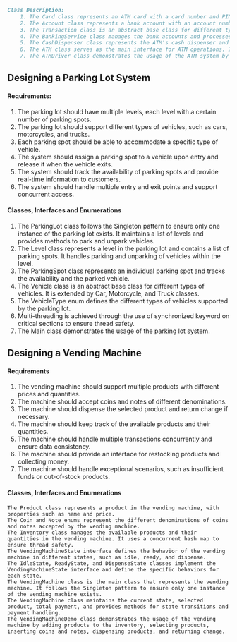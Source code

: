 ```md
Class Description:
    1. The Card class represents an ATM card with a card number and PIN.
    2. The Account class represents a bank account with an account number and balance. It provides methods to debit and credit the account balance.
    3. The Transaction class is an abstract base class for different types of transactions, such as withdrawal and deposit. It is extended by WithdrawalTransaction and DepositTransaction classes.
    4. The BankingService class manages the bank accounts and processes transactions. It uses a thread-safe ConcurrentHashMap to store and retrieve account information.
    5. The CashDispenser class represents the ATM's cash dispenser and handles the dispensing of cash. It uses synchronization to ensure thread safety when dispensing cash.
    6. The ATM class serves as the main interface for ATM operations. It interacts with the BankingService and CashDispenser to perform user authentication, balance inquiry, cash withdrawal, and cash deposit.
    7. The ATMDriver class demonstrates the usage of the ATM system by creating sample accounts and performing ATM operations.
```


## Designing a Parking Lot System
#### Requirements:
1. The parking lot should have multiple levels, each level with a certain number of parking spots.
2. The parking lot should support different types of vehicles, such as cars, motorcycles, and trucks.
3. Each parking spot should be able to accommodate a specific type of vehicle.
4. The system should assign a parking spot to a vehicle upon entry and release it when the vehicle exits.
5. The system should track the availability of parking spots and provide real-time information to customers.
6. The system should handle multiple entry and exit points and support concurrent access.

#### Classes, Interfaces and Enumerations
1. The ParkingLot class follows the Singleton pattern to ensure only one instance of the parking lot exists. It maintains a list of levels and provides methods to park and unpark vehicles.
2. The Level class represents a level in the parking lot and contains a list of parking spots. It handles parking and unparking of vehicles within the level.
3. The ParkingSpot class represents an individual parking spot and tracks the availability and the parked vehicle.
4. The Vehicle class is an abstract base class for different types of vehicles. It is extended by Car, Motorcycle, and Truck classes.
5. The VehicleType enum defines the different types of vehicles supported by the parking lot.
6. Multi-threading is achieved through the use of synchronized keyword on critical sections to ensure thread safety.
7. The Main class demonstrates the usage of the parking lot system.




## Designing a Vending Machine
#### Requirements
1. The vending machine should support multiple products with different prices and quantities.
2. The machine should accept coins and notes of different denominations.
3. The machine should dispense the selected product and return change if necessary.
4. The machine should keep track of the available products and their quantities.
5. The machine should handle multiple transactions concurrently and ensure data consistency.
6. The machine should provide an interface for restocking products and collecting money.
7. The machine should handle exceptional scenarios, such as insufficient funds or out-of-stock products.

#### Classes, Interfaces and Enumerations
    The Product class represents a product in the vending machine, with properties such as name and price.
    The Coin and Note enums represent the different denominations of coins and notes accepted by the vending machine.
    The Inventory class manages the available products and their quantities in the vending machine. It uses a concurrent hash map to ensure thread safety.
    The VendingMachineState interface defines the behavior of the vending machine in different states, such as idle, ready, and dispense.
    The IdleState, ReadyState, and DispenseState classes implement the VendingMachineState interface and define the specific behaviors for each state.
    The VendingMachine class is the main class that represents the vending machine. It follows the Singleton pattern to ensure only one instance of the vending machine exists.
    The VendingMachine class maintains the current state, selected product, total payment, and provides methods for state transitions and payment handling.
    The VendingMachineDemo class demonstrates the usage of the vending machine by adding products to the inventory, selecting products, inserting coins and notes, dispensing products, and returning change.